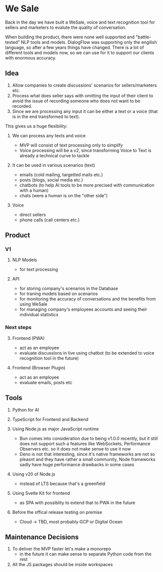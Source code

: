 # We Sale

Back in the day we have built a WeSale, voice and text recognition tool for sellers and marketers to evalute the quality of conversation.

When building the product, there were none well supported and "battle-tested" NLP tools and models.
DialogFlow was supporting only the engilish language, so after a few years things have changed.
There is a lot of different tools and models now, so we can use for it to support our clients with enormous accuracy.

## Idea

1. Allow companies to create discussions' scenarios for sellers/marketers etc.
2. Process what does seller says with omitting the input of their client to avoid the issue of recording someone who does not want to be recorded.
3. Since we are processing any input it can be either a text or a voice (that is in the end transformed to text).

This gives us a huge flexibility:
1. We can process any texts and voice
    - MVP will consist of text processing only to simplify
    - Voice processing will be a v2, since transforming Voice to Text is already a technical curve to tackle

2. It can be used in various scenarios (text)
    - emails (cold mailing, targetted mails etc.)
    - posts (blogs, social media etc.)
    - chatbots (to help AI tools to be more precised with communication with a human)
    - chats (were a human is on the "other side")

3. Voice
    - direct sellers
    - phone calls (call centers etc.)

## Product

### V1

1. NLP Models
    - for text processing

2. API
    - for storing company's scenarios in the Database
    - for traning models based on scenarios
    - for monitoring the accuracy of conversations and the benefits from using WeSale
    - for managing company's employees accounts and seeing their individual statistics

### Next steps

3. Frontend (PWA)
    - act as an employee
    - evaluate discussions in live using chatbot (to be extended to voice recognition tool in the future)

4. Frontend (Browser Plugin)
    - act as an employee
    - evaluate emails, posts etc

## Tools

1. Python for AI
2. TypeScript for Frontend and Backend
3. Using Node.js as major JavaScript runtime
    - Bun comes into consideration due to being v1.0.0 recently, but it still does not support such a features like WebSockets, Performance Observers etc. so it does not make sense to use it now
    - Deno is not that interesting, since it's native frameworks are not so pleasnt and they have rather a small community, Node frameworks sadly have huge performance drawbacks in some cases
4. Using v20 of Node.js
    - instead of LTS because that's a greenfield
5. Using Svetle Kit for frontend
    - as SPA with possiblity to extend that to PWA in the future

6. Before the offical release testing on premise
    - Cloud -> TBD, most probably GCP or Digital Ocean


## Maintenance Decisions

1. To deliver the MVP faster let's make a monorepo
    - in the future it can make sense to separate Python code from the rest
2. All the JS packages should be inside workspaces
